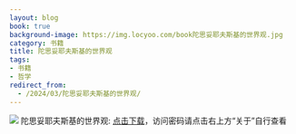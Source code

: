 ```yaml
---
layout: blog
book: true
background-image: https://img.locyoo.com/book陀思妥耶夫斯基的世界观.jpg
category: 书籍
title: 陀思妥耶夫斯基的世界观
tags:
- 书籍
- 哲学
redirect_from:
  - /2024/03/陀思妥耶夫斯基的世界观/
---
```

![](https://img.locyoo.com/book陀思妥耶夫斯基的世界观.jpg)
陀思妥耶夫斯基的世界观: <a name = "ref1" href="https://url18.ctfile.com/f/50983618-1437032966-f55fc9?p=3619">点击下载</a>，访问密码请点击右上方“关于”自行查看